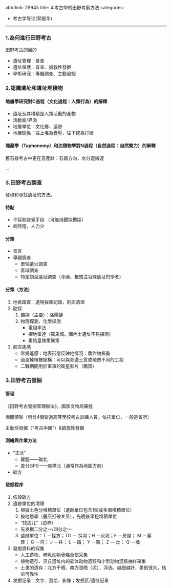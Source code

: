 abbrlink: 29945
title: 4.考古學的田野考察方法
categories:
  - 考古学导论(邓振华)
---
### 1.為何進行田野考古

田野考古的目的

- 遺址管理：普查
- 遺址保護：普查、搶救性發掘
- 學術研究：專題調查、主動發掘

### 2.認識遺址和遺址堆積物

#### 地層學研究對C過程（文化過程：人類行為）的解釋

- 遺址及其堆積是人類活動的產物
- 活動面/界面
- 地層單位：文化層、遺跡
- 地層關係：往上堆為疊壓，往下挖為打破

#### 埋藏學（Taphonomy）和沈積物學對N過程（自然過程：自然營力）的解釋

舊石器考古中更在意產狀：石器方向，水分選搬運

...

### 3.田野考古調查

發現和尋找遺址的方法。

#### 特點

- 不採取發覺手段 （可能用鑽探勘探）
- 耗時短、人力少

#### 分類

- 普查
- 專題調查
	- 單個遺址調查
	- 區域調查
	- 特定類型遺址調查（寺廟，衹關注冶煉遺址的學者）

#### 分類（方法）

1. 地表踏查：遺物採集記錄，剖面清理
2. 勘探
	1. 鑽探（主要）：洛陽鏟
	2. 物理探測、化學探測
		- 電阻率法
		- 探地雷達（羅馬城。國內土遺址不易探測）
		- 秦始皇陵汞異常
1. 航空遙感
	- 常規遙感：地表形態反映地情況：農作物長勢
	- 過濾掉植被結構：可以與旁邊土質或地勢不同的工程
	- 二戰期間用於軍事的衛星影片（購買）

### 3.田野考古發掘

#### 管理

《田野考古發掘管理辦法》，國家文物局審批

團體領隊（包含4個受過高等學校考古訓練人員。依托單位，一般是省所）

主動性發掘（"考古中國"）&搶救性發掘

#### 測繪與作業方法

- "正北"
	- 羅盤——磁北
	- 差分GPS——座標北（通常作為地圖方向）
- 碳方

#### 發掘程序

1. 佈設碳方
2. 遺跡單位的清理
	1. 根據土色分堆積單位（遺跡單位包含1個或多個堆積單位）
	2. 按地層學（叠压打破关系），先晚後早挖堆積單位
     - “找边儿”（边界）
     - 先发掘二分之一/四分之一
	3. 遺跡單位：T －探方；TG － 探沟；H －灰坑；F －房屋； M －墓葬； G －沟； J －井； L －路； Y －窑； Z — 灶； Q －墙
3. 發掘資料的採集
    - 人工遗物、哺乳动物骨骼全部采集
    - 植物遗存、贝丘遗址内的软体动物遗骸和小型动物遗骸抽样采集
    - 土里的遗存：北方干晒、南方湿晒（泥），浮选。越细越好，差别很大，结论可靠性 
4. 发掘记录：文字、测绘、影像；发掘区/遗址记录